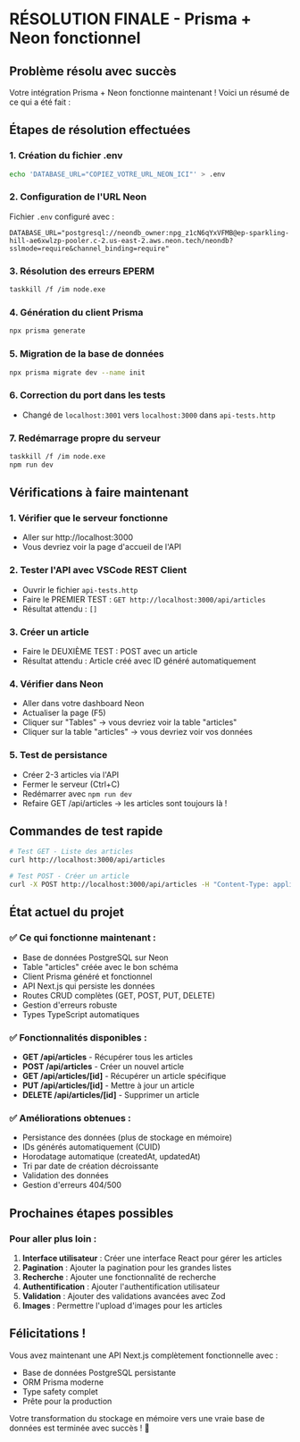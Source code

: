 # RÉSOLUTION FINALE - Prisma + Neon fonctionnel

## Problème résolu avec succès

Votre intégration Prisma + Neon fonctionne maintenant ! Voici un résumé de ce qui a été fait :

## Étapes de résolution effectuées

### 1. Création du fichier .env
```bash
echo 'DATABASE_URL="COPIEZ_VOTRE_URL_NEON_ICI"' > .env
```

### 2. Configuration de l'URL Neon
Fichier `.env` configuré avec :
```
DATABASE_URL="postgresql://neondb_owner:npg_z1cN6qYxVFMB@ep-sparkling-hill-ae6xwlzp-pooler.c-2.us-east-2.aws.neon.tech/neondb?sslmode=require&channel_binding=require"
```

### 3. Résolution des erreurs EPERM
```bash
taskkill /f /im node.exe
```

### 4. Génération du client Prisma
```bash
npx prisma generate
```

### 5. Migration de la base de données
```bash
npx prisma migrate dev --name init
```

### 6. Correction du port dans les tests
- Changé de `localhost:3001` vers `localhost:3000` dans `api-tests.http`

### 7. Redémarrage propre du serveur
```bash
taskkill /f /im node.exe
npm run dev
```

## Vérifications à faire maintenant

### 1. Vérifier que le serveur fonctionne
- Aller sur http://localhost:3000
- Vous devriez voir la page d'accueil de l'API

### 2. Tester l'API avec VSCode REST Client
- Ouvrir le fichier `api-tests.http`
- Faire le PREMIER TEST : `GET http://localhost:3000/api/articles`
- Résultat attendu : `[]`

### 3. Créer un article
- Faire le DEUXIÈME TEST : POST avec un article
- Résultat attendu : Article créé avec ID généré automatiquement

### 4. Vérifier dans Neon
- Aller dans votre dashboard Neon
- Actualiser la page (F5)
- Cliquer sur "Tables" → vous devriez voir la table "articles"
- Cliquer sur la table "articles" → vous devriez voir vos données

### 5. Test de persistance
- Créer 2-3 articles via l'API
- Fermer le serveur (Ctrl+C)
- Redémarrer avec `npm run dev`
- Refaire GET /api/articles → les articles sont toujours là !

## Commandes de test rapide

```bash
# Test GET - Liste des articles
curl http://localhost:3000/api/articles

# Test POST - Créer un article
curl -X POST http://localhost:3000/api/articles -H "Content-Type: application/json" -d "{\"title\":\"Test API\",\"content\":\"Ceci est un test de l'API avec Neon\"}"
```

## État actuel du projet

### ✅ Ce qui fonctionne maintenant :
- Base de données PostgreSQL sur Neon
- Table "articles" créée avec le bon schéma
- Client Prisma généré et fonctionnel
- API Next.js qui persiste les données
- Routes CRUD complètes (GET, POST, PUT, DELETE)
- Gestion d'erreurs robuste
- Types TypeScript automatiques

### ✅ Fonctionnalités disponibles :
- **GET /api/articles** - Récupérer tous les articles
- **POST /api/articles** - Créer un nouvel article
- **GET /api/articles/[id]** - Récupérer un article spécifique
- **PUT /api/articles/[id]** - Mettre à jour un article
- **DELETE /api/articles/[id]** - Supprimer un article

### ✅ Améliorations obtenues :
- Persistance des données (plus de stockage en mémoire)
- IDs générés automatiquement (CUID)
- Horodatage automatique (createdAt, updatedAt)
- Tri par date de création décroissante
- Validation des données
- Gestion d'erreurs 404/500

## Prochaines étapes possibles

### Pour aller plus loin :
1. **Interface utilisateur** : Créer une interface React pour gérer les articles
2. **Pagination** : Ajouter la pagination pour les grandes listes
3. **Recherche** : Ajouter une fonctionnalité de recherche
4. **Authentification** : Ajouter l'authentification utilisateur
5. **Validation** : Ajouter des validations avancées avec Zod
6. **Images** : Permettre l'upload d'images pour les articles

## Félicitations !

Vous avez maintenant une API Next.js complètement fonctionnelle avec :
- Base de données PostgreSQL persistante
- ORM Prisma moderne
- Type safety complet
- Prête pour la production

Votre transformation du stockage en mémoire vers une vraie base de données est terminée avec succès ! 🎉 